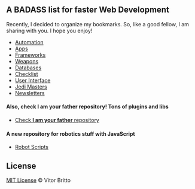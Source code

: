 ## A BADASS list for faster Web Development

Recently, I decided to organize my bookmarks. So, like a good fellow, I am sharing with you. I hope you enjoy!

- [Automation](/sections/automation.md)
- [Apps](/sections/apps.md)
- [Frameworks](/sections/frameworks.md)
- [Weapons](/sections/weapons.md)
- [Databases](/sections/databases.md)
- [Checklist](/sections/checklist.md)
- [User Interface](/sections/ui.md)
- [Jedi Masters](/sections/jedis.md)
- [Newsletters](/sections/news.md)


#### Also, check **I am your father** repository! Tons of plugins and libs
* [Check **I am your father** repository](https://github.com/vitorbritto/i-am-your-father)

#### A new repository for robotics stuff with JavaScript
* [Robot Scripts](https://github.com/vitorbritto/robotscripts)


## License

[MIT License](http://vitorbritto.mit-license.org/) © Vitor Britto

